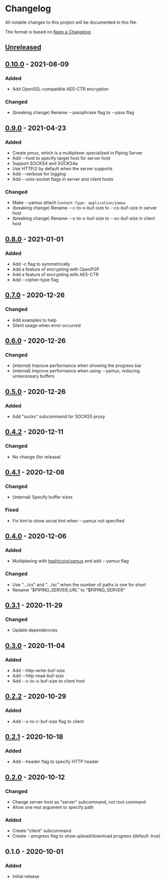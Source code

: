 # Changelog
All notable changes to this project will be documented in this file.

The format is based on [Keep a Changelog](http://keepachangelog.com/en/1.0.0/)

## [Unreleased]

## [0.10.0] - 2021-08-09
### Added
* Add OpenSSL-compatible AES-CTR encryption 

### Changed
* (breaking change) Rename --passphrase flag to --pass flag

## [0.9.0] - 2021-04-23
### Added
* Create pmux, which is a multiplexer specialized in Piping Server
* Add --host to specify target host for server host
* Support SOCKS4 and SOCKS4a
* Use HTTP/2 by default when the server supports
* Add --verbose for logging
* Add --unix-socket flags in server and client hosts

### Changed
* Make --yamux attach `Content-Type: application/yamux`
* (breaking change) Rename --c-to-s-buf-size to --cs-buf-size in server host
* (breaking change) Rename --s-to-c-buf-size to --sc-buf-size in client host

## [0.8.0] - 2021-01-01
### Added
* Add -c flag to symmetrically
* Add a feature of encrypting with OpenPGP
* Add a feature of encrypting with AES-CTR
* Add --cipher-type flag

## [0.7.0] - 2020-12-26
### Changed
* Add examples to help
* Silent usage when error occurred

## [0.6.0] - 2020-12-26
### Changed
* (internal) Improve performance when showing the progress bar
* (internal) Improve performance when using --yamux, reducing unnecessary buffers

## [0.5.0] - 2020-12-26
### Added
* Add "socks" subcommand for SOCKS5 proxy

## [0.4.2] - 2020-12-11
### Changed
* No change (for release)

## [0.4.1] - 2020-12-08
### Changed
* (internal) Specify buffer sizes

### Fixed
* Fix hint to show socat hint when --yamux not specified

## [0.4.0] - 2020-12-06
### Added
* Multiplexing with [hashicorp/yamux](https://github.com/hashicorp/yamux) and add --yamux flag

### Changed
* Use ".../cs" and ".../sc" when the number of paths is one for short
* Rename "$PIPING_SERVER_URL" to "$PIPING_SERVER"

## [0.3.1] - 2020-11-29
### Changed
* Update dependencies

## [0.3.0] - 2020-11-04
### Added
* Add --http-write-buf-size
* Add --http-read-buf-size
* Add --c-to-s-buf-size to client host

## [0.2.2] - 2020-10-29
### Added
* Add --s-to-c-buf-size flag to client

## [0.2.1] - 2020-10-18
### Added
* Add --header flag to specify HTTP header

## [0.2.0] - 2020-10-12
### Changed
* Change server-host as "server" subcommand, not root command
* Allow one rest argument to specify path

### Added
* Create "client" subcommand
* Create --progress flag to show upload/download progress (default: true)

## 0.1.0 - 2020-10-01
### Added
* Initial release

[Unreleased]: https://github.com/nwtgck/go-piping-tunnel/compare/v0.10.0...HEAD
[0.10.0]: https://github.com/nwtgck/go-piping-tunnel/compare/v0.9.0...v0.10.0
[0.9.0]: https://github.com/nwtgck/go-piping-tunnel/compare/v0.8.0...v0.9.0
[0.8.0]: https://github.com/nwtgck/go-piping-tunnel/compare/v0.7.0...v0.8.0
[0.7.0]: https://github.com/nwtgck/go-piping-tunnel/compare/v0.6.0...v0.7.0
[0.6.0]: https://github.com/nwtgck/go-piping-tunnel/compare/v0.5.0...v0.6.0
[0.5.0]: https://github.com/nwtgck/go-piping-tunnel/compare/v0.4.2...v0.5.0
[0.4.2]: https://github.com/nwtgck/go-piping-tunnel/compare/v0.4.1...v0.4.2
[0.4.1]: https://github.com/nwtgck/go-piping-tunnel/compare/v0.4.0...v0.4.1
[0.4.0]: https://github.com/nwtgck/go-piping-tunnel/compare/v0.3.1...v0.4.0
[0.3.1]: https://github.com/nwtgck/go-piping-tunnel/compare/v0.3.0...v0.3.1
[0.3.0]: https://github.com/nwtgck/go-piping-tunnel/compare/v0.2.2...v0.3.0
[0.2.2]: https://github.com/nwtgck/go-piping-tunnel/compare/v0.2.1...v0.2.2
[0.2.1]: https://github.com/nwtgck/go-piping-tunnel/compare/v0.2.0...v0.2.1
[0.2.0]: https://github.com/nwtgck/go-piping-tunnel/compare/v0.1.0...v0.2.0
